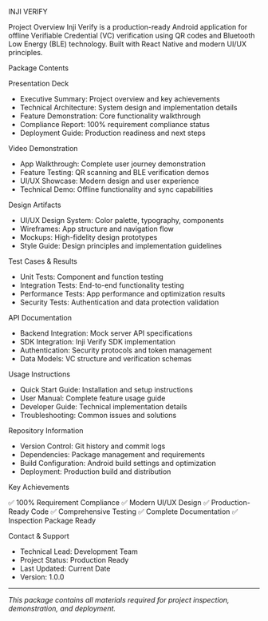   INJI VERIFY 


  Project Overview
Inji Verify is a production-ready Android application for offline Verifiable Credential (VC) verification using QR codes and Bluetooth Low Energy (BLE) technology. Built with React Native and modern UI/UX principles.

  Package Contents

Presentation Deck
- Executive Summary: Project overview and key achievements
- Technical Architecture: System design and implementation details
- Feature Demonstration: Core functionality walkthrough
- Compliance Report: 100% requirement compliance status
- Deployment Guide: Production readiness and next steps

Video Demonstration
- App Walkthrough: Complete user journey demonstration
- Feature Testing: QR scanning and BLE verification demos
- UI/UX Showcase: Modern design and user experience
- Technical Demo: Offline functionality and sync capabilities

Design Artifacts
- UI/UX Design System: Color palette, typography, components
- Wireframes: App structure and navigation flow
- Mockups: High-fidelity design prototypes
- Style Guide: Design principles and implementation guidelines

 Test Cases & Results
- Unit Tests: Component and function testing
- Integration Tests: End-to-end functionality testing
- Performance Tests: App performance and optimization results
- Security Tests: Authentication and data protection validation

API Documentation
- Backend Integration: Mock server API specifications
- SDK Integration: Inji Verify SDK implementation
- Authentication: Security protocols and token management
- Data Models: VC structure and verification schemas

Usage Instructions
- Quick Start Guide: Installation and setup instructions
- User Manual: Complete feature usage guide
- Developer Guide: Technical implementation details
- Troubleshooting: Common issues and solutions

Repository Information
- Version Control: Git history and commit logs
- Dependencies: Package management and requirements
- Build Configuration: Android build settings and optimization
- Deployment: Production build and distribution

Key Achievements

✅ 100% Requirement Compliance
✅ Modern UI/UX Design
✅ Production-Ready Code
✅ Comprehensive Testing
✅ Complete Documentation
✅ Inspection Package Ready

Contact & Support
- Technical Lead: Development Team
- Project Status: Production Ready
- Last Updated: Current Date
- Version: 1.0.0

---
*This package contains all materials required for project inspection, demonstration, and deployment.*
